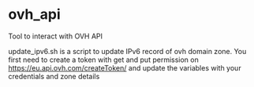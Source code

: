 # ovh_api
Tool to interact with OVH API

update_ipv6.sh is a script to update IPv6 record of ovh domain zone. You first need to create a token with get and put permission on https://eu.api.ovh.com/createToken/ and update the variables with your credentials and zone details

